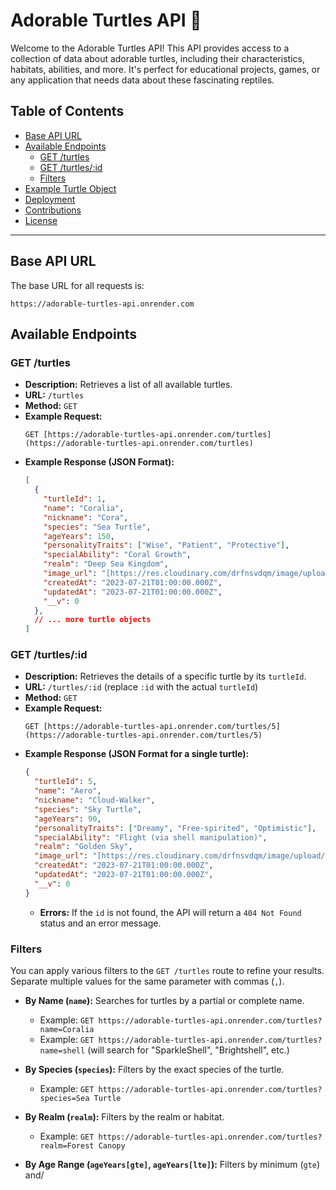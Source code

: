 # Adorable Turtles API 🐢

Welcome to the Adorable Turtles API! This API provides access to a collection of data about adorable turtles, including their characteristics, habitats, abilities, and more. It's perfect for educational projects, games, or any application that needs data about these fascinating reptiles.

## Table of Contents

* [Base API URL](#base-api-url)
* [Available Endpoints](#available-endpoints)
    * [GET /turtles](#get-turtles)
    * [GET /turtles/:id](#get-turtlesid)
    * [Filters](#filters)
* [Example Turtle Object](#example-turtle-object)
* [Deployment](#deployment)
* [Contributions](#contributions)
* [License](#license)

---

## Base API URL

The base URL for all requests is:

`https://adorable-turtles-api.onrender.com`

## Available Endpoints

### GET /turtles

* **Description:** Retrieves a list of all available turtles.
* **URL:** `/turtles`
* **Method:** `GET`
* **Example Request:**
    ```
    GET [https://adorable-turtles-api.onrender.com/turtles](https://adorable-turtles-api.onrender.com/turtles)
    ```
* **Example Response (JSON Format):**
    ```json
    [
      {
        "turtleId": 1,
        "name": "Coralia",
        "nickname": "Cora",
        "species": "Sea Turtle",
        "ageYears": 150,
        "personalityTraits": ["Wise", "Patient", "Protective"],
        "specialAbility": "Coral Growth",
        "realm": "Deep Sea Kingdom",
        "image_url": "[https://res.cloudinary.com/drfnsvdqm/image/upload/adorable-turtles-api/turtle-01-cora.jpg](https://res.cloudinary.com/drfnsvdqm/image/upload/adorable-turtles-api/turtle-01-cora.jpg)",
        "createdAt": "2023-07-21T01:00:00.000Z",
        "updatedAt": "2023-07-21T01:00:00.000Z",
        "__v": 0
      },
      // ... more turtle objects
    ]
    ```

### GET /turtles/:id

* **Description:** Retrieves the details of a specific turtle by its `turtleId`.
* **URL:** `/turtles/:id` (replace `:id` with the actual `turtleId`)
* **Method:** `GET`
* **Example Request:**
    ```
    GET [https://adorable-turtles-api.onrender.com/turtles/5](https://adorable-turtles-api.onrender.com/turtles/5)
    ```
* **Example Response (JSON Format for a single turtle):**
    ```json
    {
      "turtleId": 5,
      "name": "Aero",
      "nickname": "Cloud-Walker",
      "species": "Sky Turtle",
      "ageYears": 90,
      "personalityTraits": ["Dreamy", "Free-spirited", "Optimistic"],
      "specialAbility": "Flight (via shell manipulation)",
      "realm": "Golden Sky",
      "image_url": "[https://res.cloudinary.com/drfnsvdqm/image/upload/adorable-turtles-api/turtle-05-cloud-walker.jpg](https://res.cloudinary.com/drfnsvdqm/image/upload/adorable-turtles-api/turtle-05-cloud-walker.jpg)",
      "createdAt": "2023-07-21T01:00:00.000Z",
      "updatedAt": "2023-07-21T01:00:00.000Z",
      "__v": 0
    }
    ```
    * **Errors:** If the `id` is not found, the API will return a `404 Not Found` status and an error message.

### Filters

You can apply various filters to the `GET /turtles` route to refine your results. Separate multiple values for the same parameter with commas (`,`).

* **By Name (`name`):** Searches for turtles by a partial or complete name.
    * Example: `GET https://adorable-turtles-api.onrender.com/turtles?name=Coralia`
    * Example: `GET https://adorable-turtles-api.onrender.com/turtles?name=shell` (will search for "SparkleShell", "Brightshell", etc.)

* **By Species (`species`):** Filters by the exact species of the turtle.
    * Example: `GET https://adorable-turtles-api.onrender.com/turtles?species=Sea Turtle`

* **By Realm (`realm`):** Filters by the realm or habitat.
    * Example: `GET https://adorable-turtles-api.onrender.com/turtles?realm=Forest Canopy`

* **By Age Range (`ageYears[gte]`, `ageYears[lte]`):** Filters by minimum (`gte`) and/